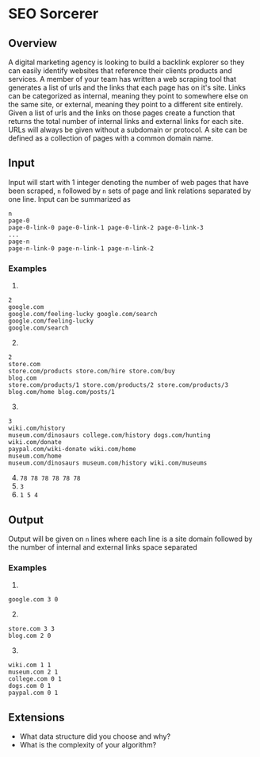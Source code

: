 # SEO Sorcerer

## Overview

A digital marketing agency is looking to build a backlink explorer so they can easily identify websites that reference their clients products and services. A member of your team has written a web scraping tool that generates a list of urls and the links that each page has on it's site. Links can be categorized as internal, meaning they point to somewhere else on the same site, or external, meaning they point to a different site entirely. Given a list of urls and the links on those pages create a function that returns the total number of internal links and external links for each site. URLs will always be given without a subdomain or protocol. A site can be defined as a collection of pages with a common domain name.

## Input

Input will start with 1 integer denoting the number of web pages that have been scraped, `n` followed by `n` sets of page and link relations separated by one line. Input can be summarized as

```
n
page-0
page-0-link-0 page-0-link-1 page-0-link-2 page-0-link-3
...
page-n
page-n-link-0 page-n-link-1 page-n-link-2

```

### Examples

1.

```
2
google.com
google.com/feeling-lucky google.com/search
google.com/feeling-lucky
google.com/search
```

2.

```
2
store.com
store.com/products store.com/hire store.com/buy
blog.com
store.com/products/1 store.com/products/2 store.com/products/3 blog.com/home blog.com/posts/1
```

3.

```
3
wiki.com/history
museum.com/dinosaurs college.com/history dogs.com/hunting
wiki.com/donate
paypal.com/wiki-donate wiki.com/home
museum.com/home
museum.com/dinosaurs museum.com/history wiki.com/museums
```

4. `78 78 78 78 78 78`
5. `3`
6. `1 5 4`

## Output

Output will be given on `n` lines where each line is a site domain followed by the number of internal and external links space separated

### Examples

1.

```
google.com 3 0
```

2.

```
store.com 3 3
blog.com 2 0
```

3.

```
wiki.com 1 1
museum.com 2 1
college.com 0 1
dogs.com 0 1
paypal.com 0 1

```

## Extensions

- What data structure did you choose and why?
- What is the complexity of your algorithm?
